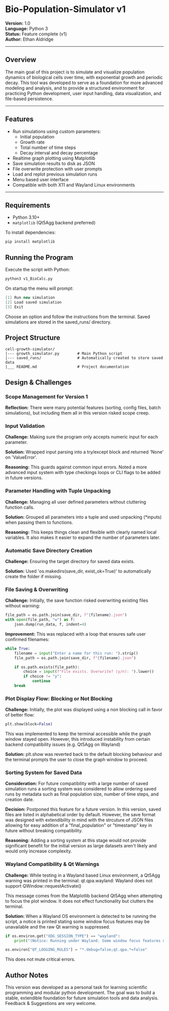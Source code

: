 # Bio-Population-Simulator v1

**Version:** 1.0  
**Language:** Python 3  
**Status:** Feature complete (v1)  
**Author:** Ethan Aldridge

---

## Overview

The main goal of this project is to simulate and visualize population dynamics of biological cells over time, with exponential growth and periodic decay. This tool was developed to serve as a foundation for more advanced modeling and analysis, and to provide a structured environment for practicing Python development, user input handling, data visualization, and file-based persistence.

---

## Features

- Run simulations using custom parameters:
  - Initial population
  - Growth rate
  - Total number of time steps
  - Decay interval and decay percentage
- Realtime graph plotting using Matplotlib
- Save simulation results to disk as JSON
- File overwrite protection with user prompts
- Load and replot previous simulation runs
- Menu based user interface
- Compatible with both X11 and Wayland Linux environments

---

## Requirements

- Python 3.10+
- `matplotlib` (Qt5Agg backend preferred)

To install dependencies:
```bash
pip install matplotlib

```
## Running the Program
Execute the script with Python:
```bash
python3 v1_BioCalc.py
```
On startup the menu will prompt:
```csharp
[1] Run new simulation
[2] Load saved simulation
[3] Exit
```
Choose an option and follow the instructions from the terminal.
Saved simulations are stored in the saved_runs/ directory.

## Project Structure
```text
cell-growth-simulator/
|--- growth_simulator.py        # Main Python script
|--- saved_runs/                # Automatically created to store saved data
|___ README.md                  # Project documentation
```

## Design & Challenges

### Scope Management for Version 1

**Reflection:**
There were many potential features (sorting, config files, batch simulations), but including them all in this version risked scope creep.

### Input Validation

**Challenge:**
Making sure the program only accepts numeric input for each parameter.

**Solution:**
Wrapped input parsing into a try/except block and returned 'None' on 'ValueError'.

**Reasoning:**
This guards against common input errors. Noted a more advanced input system with type checkings loops or CLI flags to be added in future versions.

### Parameter Handling with Tuple Unpacking

**Challenge:**
Managing all user defined parameters without cluttering function calls.

**Solution:**
Grouped all parameters into a tuple and used unpacking (*inputs) when passing them to functions.

**Reasoning:**
This keeps things clean and flexible with clearly named local variables. It also makes it easier to expand the number of parameters later.

### Automatic Save Directory Creation

**Challenge:**
Ensuring the target directory for saved data exists.

**Solution:**
Used 'os.makedirs(save_dir, exist_ok=True)' to automatically create the folder if missing.

### File Saving & Overwriting

**Challenge:**
Initially, the save function risked overwriting existing files without warning:
```python
file_path = os.path.join(save_dir, f"{filename}.json")
with open(file_path, "w") as f:
    json.dump(run_data, f, indent=4)
```
**Improvement:**
This was replaced with a loop that ensures safe user confirmed filenames:
```python
while True:
    filename = input("Enter a name for this run: ").strip()
    file_path = os.path.join(save_dir, f"{filename}.json")

    if os.path.exists(file_path):
        choice = input(f"File exists. Overwrite? (y/n): ").lower()
        if choice != "y":
            continue
    break
```

### Plot Display Flow: Blocking or Not Blocking

**Challenge:**
Initially, the plot was displayed using a non blocking call in favor of better flow:

```python
plt.show(block=False)
```
This was implemented to keep the terminal accessible while the graph window stayed open. However, this introduced instability from certain backend compatibility issues (e.g. Qt5Agg on Wayland)

**Solution:**
plt.show was reverted back to the default blocking behaviour and the terminal prompts the user to close the graph window to proceed.

### Sorting System for Saved Data

**Consideration:**
For future compatibility with a large number of saved simulation runs a sorting system was considered to allow ordering saved runs by metadata such as final population size, number of time steps, and creation date.

**Decision:**
Postponed this feature for a future version. In this version, saved files are listed in alphabetical order by default. However, the save format was designed with extendibility in mind with the strcuture of JSON files allowing for easy addition of a "final_population" or "timestamp" key in future without breaking compatibility.

**Reasoning:**
Adding a sorting system at this stage would not provide significant benefit for the initial version as large datasets aren't likely and would only increase complexity.

### Wayland Compatibility & Qt Warnings

**Challenge:**
While testing in a Wayland based Linux environment, a Qt5Agg warning was printed in the terminal:
qt.qpa.wayland: Wayland does not support QWindow::requestActivate()

This message comes from the Matplotlib backend Qt5Agg when attempting to focus the plot window. It does not effect functionality but clutters the terminal.

**Solution:**
When a Wayland OS environment is detected to be running the script, a notice is printed stating some window focus features may be unavailable and the raw Qt warning is suppressed.

```python
if os.environ.get("XDG_SESSION_TYPE") == "wayland":
    print("(Notice: Running under Wayland. Some window focus features may be unavailable.)")

os.environ["QT_LOGGING_RULES"] = "*.debug=false;qt.qpa.*=false"
```
This does not mute critical errors.

## Author Notes
This version was developed as a personal task for learning scientific programming and modular python development. The goal was to build a stable, extendible foundation for future simulation tools and data analysis.
Feedback & Suggestions are very welcome.
